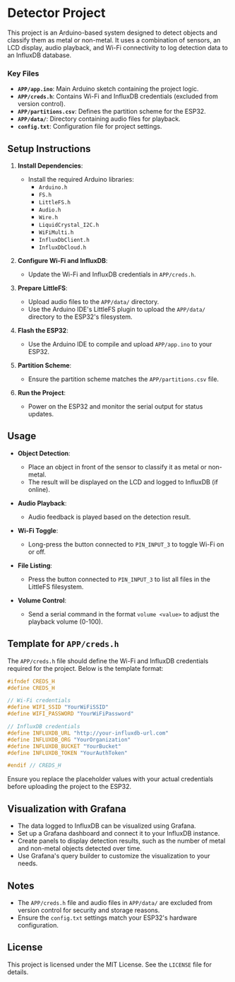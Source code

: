 # Detector Project

This project is an Arduino-based system designed to detect objects and classify them as metal or non-metal. It uses a combination of sensors, an LCD display, audio playback, and Wi-Fi connectivity to log detection data to an InfluxDB database.

### Key Files

- **`APP/app.ino`**: Main Arduino sketch containing the project logic.
- **`APP/creds.h`**: Contains Wi-Fi and InfluxDB credentials (excluded from version control).
- **`APP/partitions.csv`**: Defines the partition scheme for the ESP32.
- **`APP/data/`**: Directory containing audio files for playback.
- **`config.txt`**: Configuration file for project settings.

## Setup Instructions

1. **Install Dependencies**:
   - Install the required Arduino libraries:
     - `Arduino.h`
     - `FS.h`
     - `LittleFS.h`
     - `Audio.h`
     - `Wire.h`
     - `LiquidCrystal_I2C.h`
     - `WiFiMulti.h`
     - `InfluxDbClient.h`
     - `InfluxDbCloud.h`

2. **Configure Wi-Fi and InfluxDB**:
   - Update the Wi-Fi and InfluxDB credentials in `APP/creds.h`.

3. **Prepare LittleFS**:
   - Upload audio files to the `APP/data/` directory.
   - Use the Arduino IDE's LittleFS plugin to upload the `APP/data/` directory to the ESP32's filesystem.

4. **Flash the ESP32**:
   - Use the Arduino IDE to compile and upload `APP/app.ino` to your ESP32.

5. **Partition Scheme**:
   - Ensure the partition scheme matches the `APP/partitions.csv` file.

6. **Run the Project**:
   - Power on the ESP32 and monitor the serial output for status updates.

## Usage

- **Object Detection**:
  - Place an object in front of the sensor to classify it as metal or non-metal.
  - The result will be displayed on the LCD and logged to InfluxDB (if online).

- **Audio Playback**:
  - Audio feedback is played based on the detection result.

- **Wi-Fi Toggle**:
  - Long-press the button connected to `PIN_INPUT_3` to toggle Wi-Fi on or off.

- **File Listing**:
  - Press the button connected to `PIN_INPUT_3` to list all files in the LittleFS filesystem.

- **Volume Control**:
  - Send a serial command in the format `volume <value>` to adjust the playback volume (0-100).

## Template for `APP/creds.h`

The `APP/creds.h` file should define the Wi-Fi and InfluxDB credentials required for the project. Below is the template format:

```cpp
#ifndef CREDS_H
#define CREDS_H

// Wi-Fi credentials
#define WIFI_SSID "YourWiFiSSID"
#define WIFI_PASSWORD "YourWiFiPassword"

// InfluxDB credentials
#define INFLUXDB_URL "http://your-influxdb-url.com"
#define INFLUXDB_ORG "YourOrganization"
#define INFLUXDB_BUCKET "YourBucket"
#define INFLUXDB_TOKEN "YourAuthToken"

#endif // CREDS_H
```

Ensure you replace the placeholder values with your actual credentials before uploading the project to the ESP32.

## Visualization with Grafana

- The data logged to InfluxDB can be visualized using Grafana.
- Set up a Grafana dashboard and connect it to your InfluxDB instance.
- Create panels to display detection results, such as the number of metal and non-metal objects detected over time.
- Use Grafana's query builder to customize the visualization to your needs.

## Notes

- The `APP/creds.h` file and audio files in `APP/data/` are excluded from version control for security and storage reasons.
- Ensure the `config.txt` settings match your ESP32's hardware configuration.

## License

This project is licensed under the MIT License. See the `LICENSE` file for details.